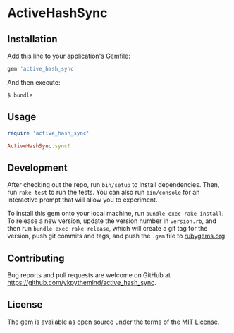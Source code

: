 # ActiveHashSync

## Installation

Add this line to your application's Gemfile:

```ruby
gem 'active_hash_sync'
```

And then execute:

    $ bundle

## Usage

```ruby
require 'active_hash_sync'

ActiveHashSync.sync!
```

## Development

After checking out the repo, run `bin/setup` to install dependencies. Then, run `rake test` to run the tests. You can also run `bin/console` for an interactive prompt that will allow you to experiment.

To install this gem onto your local machine, run `bundle exec rake install`. To release a new version, update the version number in `version.rb`, and then run `bundle exec rake release`, which will create a git tag for the version, push git commits and tags, and push the `.gem` file to [rubygems.org](https://rubygems.org).

## Contributing

Bug reports and pull requests are welcome on GitHub at https://github.com/ykpythemind/active_hash_sync.

## License

The gem is available as open source under the terms of the [MIT License](https://opensource.org/licenses/MIT).
